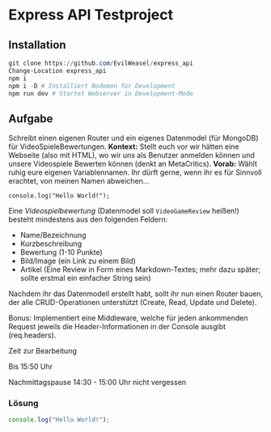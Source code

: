 # Express API Testproject

## Installation

```powershell
git clone https://github.com/EvilWeasel/express_api
Change-Location express_api
npm i
npm i -D # Installiert Nodemon für Development
npm run dev # Startet Webserver in Development-Mode
```



## Aufgabe

Schreibt einen eigenen Router und ein eigenes Datenmodel (für MongoDB) für VideoSpieleBewertungen.
**Kontext:** Stellt euch vor wir hätten eine Webseite (also mit HTML), wo wir uns als Benutzer anmelden können und unsere
Videospiele Bewerten können (denkt an MetaCritics). 
__Vorab:__ Wählt ruhig eure eigenen Variablennamen. Ihr dürft gerne, wenn ihr es für Sinnvoll erachtet, von meinen Namen abweichen...

`console.log("Hello World!");`

Eine *Videospielbewertung* (Datenmodel soll `VideoGameReview` heißen!) besteht mindestens aus den folgenden Feldern: 
- Name/Bezeichnung
- Kurzbeschreibung
- Bewertung (1-10 Punkte)
- Bild/Image (ein Link zu einem Bild)
- Artikel (Eine Review in Form eines Markdown-Textes; mehr dazu später; sollte erstmal ein einfacher String sein)

 

Nachdem ihr das Datenmodell erstellt habt, sollt ihr nun einen Router bauen, der alle CRUD-Operationen unterstützt (Create, Read, Update und Delete).

 

Bonus: Implementiert eine Middleware, welche für jeden ankommenden Request jeweils die Header-Informationen in der Console ausgibt (req.headers).
 

Zeit zur Bearbeitung

Bis 15:50 Uhr
 
Nachmittagspause 14:30 - 15:00 Uhr nicht vergessen 


### Lösung

```javascript
console.log("Hello World!");
```